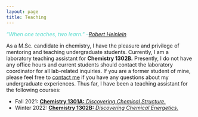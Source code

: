 ```yaml
---
layout: page
title: Teaching
---
```


<span style = "color:#55DBCD">*“When one teaches, two learn." –[Robert Heinlein](https://www.goodreads.com/author/show/205.Robert_A_Heinlein)* </span>

As a M.Sc. candidate in chemistry, I have the pleasure and privilege of mentoring and teaching undergraduate students. 
Currently, I am a laboratory teaching assistant for **Chemistry 1302B.**
Presently, I do not have any office hours and current students should contact the laboratory coordinator for all lab-related inquiries. If you are a former student of mine, please feel free to [contact me](https://mraheb.github.io/contactme/) if you have any questions about my undergraduate experiences. Thus far, I have been a teaching assistant for the following courses:

* Fall 2021: [**Chemistry 1301A:** *Discovering Chemical Structure.*](https://www.uwo.ca/chem/undergraduate/current_students/course_information/index.html)
* Winter 2022: [**Chemistry 1302B:** *Discovering Chemical Energetics.*](https://www.uwo.ca/chem/undergraduate/current_students/course_information/index.html)

